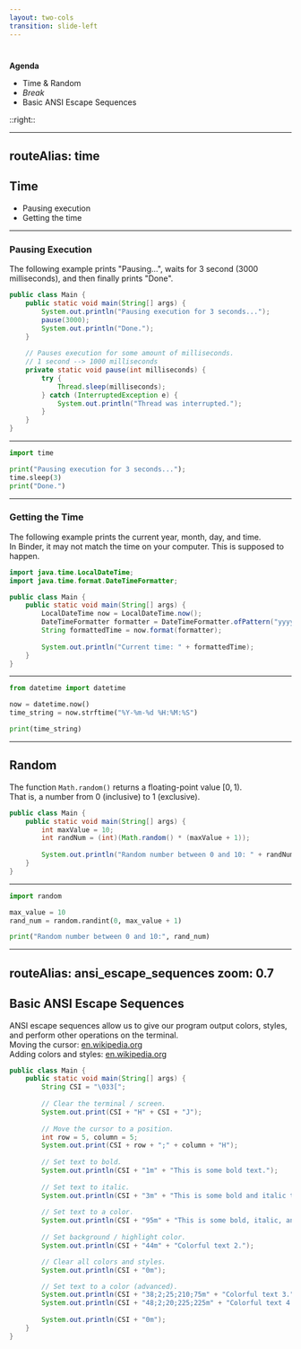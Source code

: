```yaml
---
layout: two-cols
transition: slide-left
---
```


# <DateTitle offset=7 />

<StartupBadge />

**Agenda**

- Time & Random
- *Break*
- Basic ANSI Escape Sequences

::right::

<Toc minDepth=2 maxDepth=3 mode="onlyCurrentTree" />

---
routeAlias: time
---

## Time

- Pausing execution
- Getting the time

---

### Pausing Execution

The following example prints "Pausing...", waits for 3 second (3000 milliseconds), and then finally prints "Done".

```java
public class Main {
    public static void main(String[] args) {
        System.out.println("Pausing execution for 3 seconds...");
        pause(3000);
        System.out.println("Done.");
    }
    
    // Pauses execution for some amount of milliseconds.
    // 1 second --> 1000 milliseconds
    private static void pause(int milliseconds) {
        try {
            Thread.sleep(milliseconds);
        } catch (InterruptedException e) {
            System.out.println("Thread was interrupted.");
        }
    }
}
```

<!-- Due to the nature of the Slidev Java runner, this example must be run in an external environment. -->

---

```py
import time

print("Pausing execution for 3 seconds...");
time.sleep(3)
print("Done.")
```

---

### Getting the Time

The following example prints the current year, month, day, and time.  
In Binder, it may not match the time on your computer. This is supposed to happen.

```java {monaco-run} {autorun:false}
import java.time.LocalDateTime;
import java.time.format.DateTimeFormatter;

public class Main {
    public static void main(String[] args) {
        LocalDateTime now = LocalDateTime.now();
        DateTimeFormatter formatter = DateTimeFormatter.ofPattern("yyyy-MM-dd HH:mm:ss");
        String formattedTime = now.format(formatter);
        
        System.out.println("Current time: " + formattedTime);
    }
}
```

---

```python {monaco-run} {autorun:false}
from datetime import datetime

now = datetime.now()
time_string = now.strftime("%Y-%m-%d %H:%M:%S")

print(time_string)
```

---

## Random

The function `Math.random()` returns a floating-point value $[0, 1)$.  
That is, a number from 0 (inclusive) to 1 (exclusive).

```java {monaco-run} {autorun:false}
public class Main {
    public static void main(String[] args) {
        int maxValue = 10;
        int randNum = (int)(Math.random() * (maxValue + 1));
        
        System.out.println("Random number between 0 and 10: " + randNum);
    }
}
```

---

```python {monaco-run} {autorun:false}
import random

max_value = 10
rand_num = random.randint(0, max_value + 1)

print("Random number between 0 and 10:", rand_num)
```

---
routeAlias: ansi_escape_sequences
zoom: 0.7
---

## Basic ANSI Escape Sequences

ANSI escape sequences allow us to give our program output colors, styles, and perform other operations on the terminal.  
Moving the cursor: [en.wikipedia.org](https://en.wikipedia.org/wiki/ANSI_escape_code#Control_Sequence_Introducer_commands)  
Adding colors and styles: [en.wikipedia.org](https://en.wikipedia.org/wiki/ANSI_escape_code#Select_Graphic_Rendition_parameters)

```java
public class Main {
    public static void main(String[] args) {
        String CSI = "\033[";
        
        // Clear the terminal / screen.
        System.out.print(CSI + "H" + CSI + "J");
        
        // Move the cursor to a position.
        int row = 5, column = 5;
        System.out.print(CSI + row + ";" + column + "H");
        
        // Set text to bold.
        System.out.println(CSI + "1m" + "This is some bold text.");
        
        // Set text to italic.
        System.out.println(CSI + "3m" + "This is some bold and italic text.");
        
        // Set text to a color.
        System.out.println(CSI + "95m" + "This is some bold, italic, and colorful text.");
        
        // Set background / highlight color.
        System.out.println(CSI + "44m" + "Colorful text 2.");

        // Clear all colors and styles.
        System.out.println(CSI + "0m");

        // Set text to a color (advanced).
        System.out.println(CSI + "38;2;25;210;75m" + "Colorful text 3."); // Text
        System.out.println(CSI + "48;2;20;225;225m" + "Colorful text 4."); // Background / Highlight
        
        System.out.println(CSI + "0m");
    }
}
```

<!-- Due to the nature of the Slidev Java runner, this example is best run in an external environment. -->
